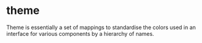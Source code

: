 # theme

Theme is essentially a set of mappings to standardise the colors used in an 
interface for various components by a hierarchy of names.